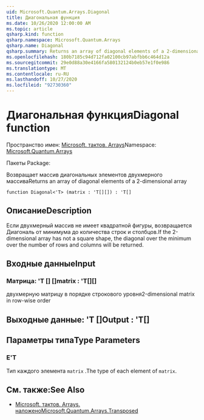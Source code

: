 ```yaml
---
uid: Microsoft.Quantum.Arrays.Diagonal
title: Диагональная функция
ms.date: 10/26/2020 12:00:00 AM
ms.topic: article
qsharp.kind: function
qsharp.namespace: Microsoft.Quantum.Arrays
qsharp.name: Diagonal
qsharp.summary: Returns an array of diagonal elements of a 2-dimensional array
ms.openlocfilehash: 180b7185c94d712fa02100cb97abfbb6c464d12a
ms.sourcegitcommit: 29e0d88a30e4166fa580132124b0eb57e1f0e986
ms.translationtype: MT
ms.contentlocale: ru-RU
ms.lasthandoff: 10/27/2020
ms.locfileid: "92730360"
---
```

# <a name="diagonal-function"></a><span data-ttu-id="ed096-102">Диагональная функция</span><span class="sxs-lookup"><span data-stu-id="ed096-102">Diagonal function</span></span>

<span data-ttu-id="ed096-103">Пространство имен: [Microsoft. тактов. Arrays](xref:Microsoft.Quantum.Arrays)</span><span class="sxs-lookup"><span data-stu-id="ed096-103">Namespace: [Microsoft.Quantum.Arrays](xref:Microsoft.Quantum.Arrays)</span></span>

<span data-ttu-id="ed096-104">Пакеты [](https://nuget.org/packages/)</span><span class="sxs-lookup"><span data-stu-id="ed096-104">Package: [](https://nuget.org/packages/)</span></span>


<span data-ttu-id="ed096-105">Возвращает массив диагональных элементов двухмерного массива</span><span class="sxs-lookup"><span data-stu-id="ed096-105">Returns an array of diagonal elements of a 2-dimensional array</span></span>

```qsharp
function Diagonal<'T> (matrix : 'T[][]) : 'T[]
```


## <a name="description"></a><span data-ttu-id="ed096-106">Описание</span><span class="sxs-lookup"><span data-stu-id="ed096-106">Description</span></span>

<span data-ttu-id="ed096-107">Если двухмерный массив не имеет квадратной фигуры, возвращается Диагональ от минимума до количества строк и столбцов.</span><span class="sxs-lookup"><span data-stu-id="ed096-107">If the 2-dimensional array has not a square shape, the diagonal over the minimum over the number of rows and columns will be returned.</span></span>

## <a name="input"></a><span data-ttu-id="ed096-108">Входные данные</span><span class="sxs-lookup"><span data-stu-id="ed096-108">Input</span></span>

### <a name="matrix--t"></a><span data-ttu-id="ed096-109">Матрица: 'T [] []</span><span class="sxs-lookup"><span data-stu-id="ed096-109">matrix : 'T[][]</span></span>

<span data-ttu-id="ed096-110">двухмерную матрицу в порядке строкового уровня</span><span class="sxs-lookup"><span data-stu-id="ed096-110">2-dimensional matrix in row-wise order</span></span>



## <a name="output--t"></a><span data-ttu-id="ed096-111">Выходные данные: 'T []</span><span class="sxs-lookup"><span data-stu-id="ed096-111">Output : 'T[]</span></span>



## <a name="type-parameters"></a><span data-ttu-id="ed096-112">Параметры типа</span><span class="sxs-lookup"><span data-stu-id="ed096-112">Type Parameters</span></span>

### <a name="t"></a><span data-ttu-id="ed096-113">Е</span><span class="sxs-lookup"><span data-stu-id="ed096-113">'T</span></span>

<span data-ttu-id="ed096-114">Тип каждого элемента `matrix` .</span><span class="sxs-lookup"><span data-stu-id="ed096-114">The type of each element of `matrix`.</span></span>

## <a name="see-also"></a><span data-ttu-id="ed096-115">См. также:</span><span class="sxs-lookup"><span data-stu-id="ed096-115">See Also</span></span>

- [<span data-ttu-id="ed096-116">Microsoft. тактов. Arrays. наложено</span><span class="sxs-lookup"><span data-stu-id="ed096-116">Microsoft.Quantum.Arrays.Transposed</span></span>](xref:Microsoft.Quantum.Arrays.Transposed)